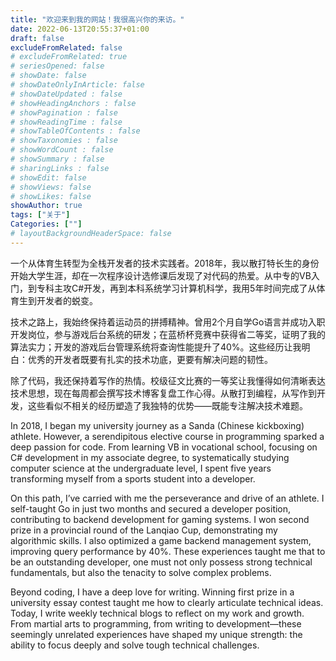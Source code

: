 ```yaml
---
title: "欢迎来到我的网站！我很高兴你的来访。"
date: 2022-06-13T20:55:37+01:00
draft: false
excludeFromRelated: false
# excludeFromRelated: true
# seriesOpened: false
# showDate: false
# showDateOnlyInArticle: false
# showDateUpdated : false
# showHeadingAnchors : false
# showPagination : false
# showReadingTime : false
# showTableOfContents : false
# showTaxonomies : false 
# showWordCount : false
# showSummary : false
# sharingLinks : false
# showEdit: false
# showViews: false
# showLikes: false
showAuthor: true
tags: ["关于"]
Categories: [""]
# layoutBackgroundHeaderSpace: false
---
```


一个从体育生转型为全栈开发者的技术实践者。2018年，我以散打特长生的身份开始大学生涯，却在一次程序设计选修课后发现了对代码的热爱。从中专的VB入门，到专科主攻C#开发，再到本科系统学习计算机科学，我用5年时间完成了从体育生到开发者的蜕变。

技术之路上，我始终保持着运动员的拼搏精神。曾用2个月自学Go语言并成功入职开发岗位，参与游戏后台系统的研发；在蓝桥杯竞赛中获得省二等奖，证明了我的算法实力；开发的游戏后台管理系统将查询性能提升了40%。这些经历让我明白：优秀的开发者既要有扎实的技术功底，更要有解决问题的韧性。

除了代码，我还保持着写作的热情。校级征文比赛的一等奖让我懂得如何清晰表达技术思想，现在每周都会撰写技术博客复盘工作心得。从散打到编程，从写作到开发，这些看似不相关的经历塑造了我独特的优势——既能专注解决技术难题。


In 2018, I began my university journey as a Sanda (Chinese kickboxing) athlete. However, a serendipitous elective course in programming sparked a deep passion for code. From learning VB in vocational school, focusing on C# development in my associate degree, to systematically studying computer science at the undergraduate level, I spent five years transforming myself from a sports student into a developer.

On this path, I’ve carried with me the perseverance and drive of an athlete. I self-taught Go in just two months and secured a developer position, contributing to backend development for gaming systems. I won second prize in a provincial round of the Lanqiao Cup, demonstrating my algorithmic skills. I also optimized a game backend management system, improving query performance by 40%. These experiences taught me that to be an outstanding developer, one must not only possess strong technical fundamentals, but also the tenacity to solve complex problems.

Beyond coding, I have a deep love for writing. Winning first prize in a university essay contest taught me how to clearly articulate technical ideas. Today, I write weekly technical blogs to reflect on my work and growth. From martial arts to programming, from writing to development—these seemingly unrelated experiences have shaped my unique strength: the ability to focus deeply and solve tough technical challenges.